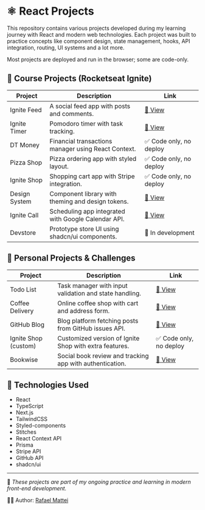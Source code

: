 # ⚛️ React Projects

This repository contains various projects developed during my learning journey with React and modern web technologies. Each project was built to practice concepts like component design, state management, hooks, API integration, routing, UI systems and a lot more.

Most projects are deployed and run in the browser; some are code-only.

## 📘 Course Projects (Rocketseat Ignite)

| Project           | Description                                                  | Link                                                               |
|-------------------|--------------------------------------------------------------|--------------------------------------------------------------------|
| Ignite Feed       | A social feed app with posts and comments.                   | [🔗 View](https://ignitefeed.rafaelmattei.com.br)                  |
| Ignite Timer      | Pomodoro timer with task tracking.                            | [🔗 View](https://ignitetimer.rafaelmattei.com.br)                 |
| DT Money          | Financial transactions manager using React Context.          | ✅ Code only, no deploy                                            |
| Pizza Shop        | Pizza ordering app with styled layout.                        | ✅ Code only, no deploy                                            |
| Ignite Shop       | Shopping cart app with Stripe integration.                    | ✅ Code only, no deploy                                            |
| Design System     | Component library with theming and design tokens.             | [🔗 View](https://rafaelrmattei.github.io/06-design-system/)       |
| Ignite Call       | Scheduling app integrated with Google Calendar API.           | [🔗 View](https://07-ignite-call-azure.vercel.app)                 |
| Devstore          | Prototype store UI using shadcn/ui components.                | 🚧 In development                                                 |

## 🚀 Personal Projects & Challenges

| Project           | Description                                                  | Link                                                               |
|-------------------|--------------------------------------------------------------|--------------------------------------------------------------------|
| Todo List         | Task manager with input validation and state handling.        | [🔗 View](https://todolist.rafaelmattei.com.br)                    |
| Coffee Delivery   | Online coffee shop with cart and address form.                | [🔗 View](https://coffeedelivery.rafaelmattei.com.br)              |
| GitHub Blog       | Blog platform fetching posts from GitHub issues API.          | [🔗 View](https://githubblog.rafaelmattei.com.br)                  |
| Ignite Shop (custom) | Customized version of Ignite Shop with extra features.       | ✅ Code only, no deploy                                            |
| Bookwise          | Social book review and tracking app with authentication.      | [🔗 View](https://05-bookwise.vercel.app)                          |

## 🚀 Technologies Used

- React  
- TypeScript  
- Next.js  
- TailwindCSS  
- Styled-components  
- Stitches
- React Context API  
- Prisma  
- Stripe API  
- GitHub API  
- shadcn/ui

---

📌 *These projects are part of my ongoing practice and learning in modern front-end development.*

👨‍💻 Author: [Rafael Mattei](https://github.com/rafaelrmattei)
